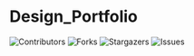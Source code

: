 # Design_Portfolio
![Contributors](https://img.shields.io/github/contributors/akibhaider/Design_Portfolio?color=darkgreen) ![Forks](https://img.shields.io/github/forks/akibhaider/Design_Portfolio?style=social) ![Stargazers](https://img.shields.io/github/stars/akibhaider/Design_Portfolio?style=social) ![Issues](https://img.shields.io/github/issues/akibhaider/Design_Portfolio?color=brown) 
